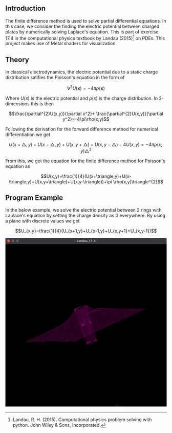 ## Introduction
The finite difference method is used to solve partial differential equations. In this case, we consider the finding the electric potential between charged plates by numerically solving Laplace's equation. This is part of exercise 17.4 in the computational physics textbook by Landau (2015)[^1] on PDEs. This project makes use of Metal shaders for visualization.

## Theory
In classical electrodynamics, the electric potential due to a static charge distribution satifies the Poisson's equation in the form of <br/>

$$\nabla^{2}U(\mathbf{x})=-4\pi\rho(\mathbf{x})$$

Where $U(x)$ is the electric potential and $\rho(x)$ is the charge distribution. In 2-dimensions this is then <br/>

$$\frac{\partial^{2}U(x,y)}{\partial x^2}+ \frac{\partial^{2}U(x,y)}{\partial y^2}=-4\pi\rho(x,y)$$

Following the derivation for the forward difference method for numerical differentiation we get<br/>

$$U(x+\triangle,y)+U(x-\triangle,y)+U(x,y+\triangle)+U(x,y-\triangle)-4U(x,y)=-4\pi\rho(x,y)\triangle^{2}$$

From this, we get the equation for the finite difference method for Poisson's equation as<br/>

$$U(x,y)=\frac{1}{4}(U(x+\triangle,y)+U(x-\triangle,y)+U(x,y+\triangle)+U(x,y-\triangle))+\pi \rho(x,y)\triangle^{2}$$


## Program Example
In the below example, we solve the electric potential between 2 rings with Laplace's equation by setting the charge density as 0 everywhere. By using a plane with discrete values we get <br/>

$$U_{x,y}=\frac{1}{4}(U_{x+1,y}+U_{x-1,y}+U_{x,y+1}+U_{x,y-1})$$

![img](media/Charged%20ring.png)


[^1]: Landau, R. H. (2015). Computational physics problem solving with python. John Wiley & Sons, Incorporated. 